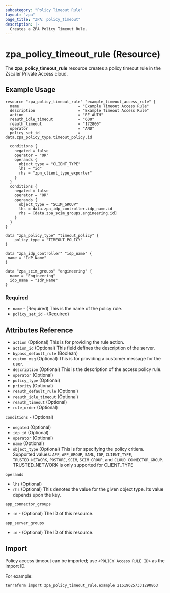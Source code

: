 ```yaml
---
subcategory: "Policy Timeout Rule"
layout: "zpa"
page_title: "ZPA: policy_timeout"
description: |-
  Creates a ZPA Policy Timeout Rule.
---
```

# zpa_policy_timeout_rule (Resource)

The **zpa_policy_timeout_rule** resource creates a policy timeout rule in the Zscaler Private Access cloud.

## Example Usage

```hcl
resource "zpa_policy_timeout_rule" "example_timeout_access_rule" {
  name                          = "Example Timeout Access Rule"
  description                   = "Example Timeout Access Rule"
  action                        = "RE_AUTH"
  reauth_idle_timeout           = "600"
  reauth_timeout                = "172800"
  operator                      = "AND"
  policy_set_id                 = data.zpa_policy_type.timeout_policy.id

  conditions {
    negated = false
    operator = "OR"
    operands {
      object_type = "CLIENT_TYPE"
      lhs = "id"
      rhs = "zpn_client_type_exporter"
    }
  }
  conditions {
    negated = false
    operator = "OR"
    operands {
      object_type = "SCIM_GROUP"
      lhs = data.zpa_idp_controller.idp_name.id
      rhs = [data.zpa_scim_groups.engineering.id]
    }
  }
}
```

```hcl
data "zpa_policy_type" "timeout_policy" {
    policy_type = "TIMEOUT_POLICY"
}
```

```hcl
data "zpa_idp_controller" "idp_name" {
 name = "IdP_Name"
}
```

```hcl
data "zpa_scim_groups" "engineering" {
  name = "Engineering"
  idp_name = "IdP_Name"
}
```

### Required

* `name` - (Required) This is the name of the policy rule.
* `policy_set_id` - (Required)

## Attributes Reference

* `action` (Optional) This is for providing the rule action.
* `action_id` (Optional) This field defines the description of the server.
* `bypass_default_rule` (Boolean)
* `custom_msg` (Optional) This is for providing a customer message for the user.
* `description` (Optional) This is the description of the access policy rule.
* `operator` (Optional)
* `policy_type` (Optional)
* `priority` (Optional)
* `reauth_default_rule` (Optional)
* `reauth_idle_timeout` (Optional)
* `reauth_timeout` (Optional)
* `rule_order` (Optional)

`conditions` - (Optional)

* `negated` (Optional)
* `idp_id` (Optional)
* `operator` (Optional)
* `name` (Optional)
* `object_type` (Optional) This is for specifying the policy critiera. Supported values: `APP`, `APP_GROUP`, `SAML`, `IDP`, `CLIENT_TYPE`, `TRUSTED_NETWORK`, `POSTURE`, `SCIM`, `SCIM_GROUP`, and `CLOUD_CONNECTOR_GROUP`. TRUSTED_NETWORK is only supported for CLIENT_TYPE

`operands`

* `lhs` (Optional)
* `rhs` (Optional) This denotes the value for the given object type. Its value depends upon the key.

`app_connector_groups`

* `id` - (Optional) The ID of this resource.

`app_server_groups`

* `id` - (Optional) The ID of this resource.

## Import

Policy access timeout can be imported; use `<POLICY Access RULE ID>` as the import ID.

For example:

```shell
terraform import zpa_policy_timeout_rule.example 216196257331290863
```
